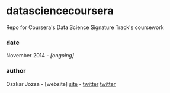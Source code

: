 # datasciencecoursera

Repo for Coursera's Data Science Signature Track's coursework

### date

November 2014 - *[ongoing]*

### author
Oszkar Jozsa - [website] [site] - [twitter] [twitter]

[site]:http://jozsaoszkar.com
[twitter]:https://twitter.com/wasteproduct/